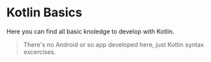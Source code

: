 # Kotlin Basics

Here you can find all basic knoledge to develop with Kotlin. 

> There's no Android or so app developed here, just Kotlin syntax excercises.

